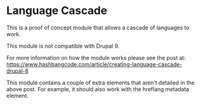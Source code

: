 # Language Cascade
This is a proof of concept module that allows a cascade of languages to work.

This module is not compatible with Drupal 9.

For more information on how the module works please see the post at:
https://www.hashbangcode.com/article/creating-language-cascade-drupal-8

This module contains a couple of extra elements that aren't detailed in the above post. For example, it should also work with the hreflang metadata element.
